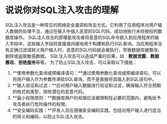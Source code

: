 # 说说你对SQL注入攻击的理解
SQL注入攻击是一种常见的网络安全漏洞和攻击方式。它利用了应用程序对用户输入数据的处理不当，通过在输入中插入恶意的SQL代码，成功地执行未经授权的数据库操作。
SQL注入攻击的原理是攻击者将恶意的SQL命令嵌入到应用程序的输入字段中，这些输入字段将直接或间接地用于构建和执行SQL查询。当应用程序没有正确过滤或转义用户输入时，恶意的SQL代码就会被执行，导致数据库被篡改、删除或盗取敏感数据。
SQL注入攻击可以造成严重的后果，如：**数据泄露**、**数据篡改**、**拒绝服务**等等。
为了防止SQL注入攻击，可以采取以下措施：
1. **使用参数化查询或预编译语句：**通过使用参数化查询或预编译语句，可以将用户输入作为参数传递给SQL查询，而不是直接将其插入到SQL语句中。
2. **输入验证和过滤：**应对用户输入数据进行验证和过滤，确保输入符合预期的格式和类型，排除潜在的恶意代码。
3. **最小权限原则：**数据库用户的权限应该被限制在必要的范围内，避免给予攻击者执行危险操作的权限。
4. **安全编码实践：**开发人员应遵循安全编码实践，包括对用户输入进行适当的转义和编码，以防止SQL注入攻击。
